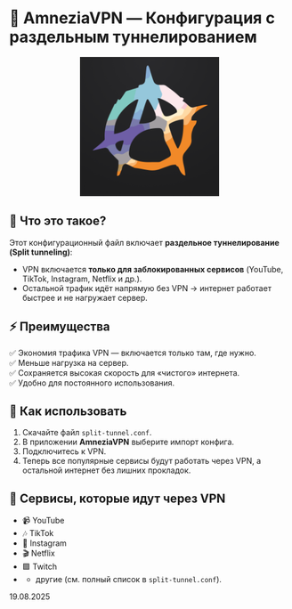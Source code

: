 # 🎯 AmneziaVPN — Конфигурация с раздельным туннелированием  

<p align="center">
  <img src="https://github.com/vtslynet-cyber/amnezia-split-tunnel/blob/main/logo.png" alt="AmneziaVPN Logo" width="250">
</p>

## 📌 Что это такое?  
Этот конфигурационный файл включает **раздельное туннелирование (Split tunneling)**:  
- VPN включается **только для заблокированных сервисов** (YouTube, TikTok, Instagram, Netflix и др.).  
- Остальной трафик идёт напрямую без VPN → интернет работает быстрее и не нагружает сервер.  

## ⚡ Преимущества  
✅ Экономия трафика VPN — включается только там, где нужно.  
✅ Меньше нагрузка на сервер.  
✅ Сохраняется высокая скорость для «чистого» интернета.  
✅ Удобно для постоянного использования.  

## 🔧 Как использовать  
1. Скачайте файл `split-tunnel.conf`.  
2. В приложении **AmneziaVPN** выберите импорт конфига.  
3. Подключитесь к VPN.  
4. Теперь все популярные сервисы будут работать через VPN, а остальной интернет  без лишних прокладок.  

## 📂 Сервисы, которые идут через VPN  
- 📹 YouTube  
- 🎶 TikTok  
- 📸 Instagram  
- 🎬 Netflix  
- 🟪 Twitch  
- + другие (см. полный список в `split-tunnel.conf`).  

 19.08.2025
